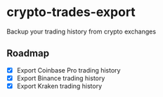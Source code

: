 # crypto-trades-export
Backup your trading history from crypto exchanges

## Roadmap
- [x] Export Coinbase Pro trading history
- [x] Export Binance trading history
- [x] Export Kraken trading history
